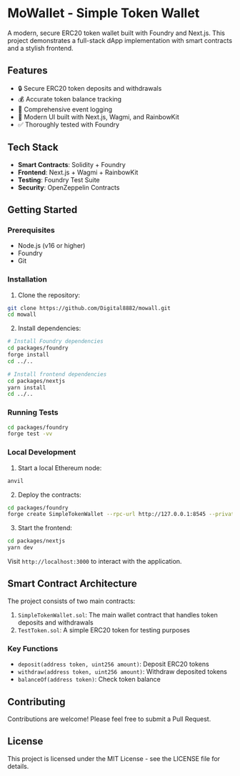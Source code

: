 # MoWallet - Simple Token Wallet

A modern, secure ERC20 token wallet built with Foundry and Next.js. This project demonstrates a full-stack dApp implementation with smart contracts and a stylish frontend.

## Features

- 🔒 Secure ERC20 token deposits and withdrawals
- 💰 Accurate token balance tracking
- 📝 Comprehensive event logging
- 🎨 Modern UI built with Next.js, Wagmi, and RainbowKit
- ✅ Thoroughly tested with Foundry

## Tech Stack

- **Smart Contracts**: Solidity + Foundry
- **Frontend**: Next.js + Wagmi + RainbowKit
- **Testing**: Foundry Test Suite
- **Security**: OpenZeppelin Contracts

## Getting Started

### Prerequisites

- Node.js (v16 or higher)
- Foundry
- Git

### Installation

1. Clone the repository:
```bash
git clone https://github.com/Digital8882/mowall.git
cd mowall
```

2. Install dependencies:
```bash
# Install Foundry dependencies
cd packages/foundry
forge install
cd ../..

# Install frontend dependencies
cd packages/nextjs
yarn install
cd ../..
```

### Running Tests

```bash
cd packages/foundry
forge test -vv
```

### Local Development

1. Start a local Ethereum node:
```bash
anvil
```

2. Deploy the contracts:
```bash
cd packages/foundry
forge create SimpleTokenWallet --rpc-url http://127.0.0.1:8545 --private-key 0xac0974bec39a17e36ba4a6b4d238ff944bacb478cbed5efcae784d7bf4f2ff80
```

3. Start the frontend:
```bash
cd packages/nextjs
yarn dev
```

Visit `http://localhost:3000` to interact with the application.

## Smart Contract Architecture

The project consists of two main contracts:

1. `SimpleTokenWallet.sol`: The main wallet contract that handles token deposits and withdrawals
2. `TestToken.sol`: A simple ERC20 token for testing purposes

### Key Functions

- `deposit(address token, uint256 amount)`: Deposit ERC20 tokens
- `withdraw(address token, uint256 amount)`: Withdraw deposited tokens
- `balanceOf(address token)`: Check token balance

## Contributing

Contributions are welcome! Please feel free to submit a Pull Request.

## License

This project is licensed under the MIT License - see the LICENSE file for details.


 
